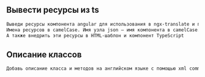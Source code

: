 ## Вывести ресурсы из ts

````md
Выведи ресурсы компонента angular для использования в ngx-translate и переведи ресурсы на английский и русский.
Имена ресурсов в camelCase. Имя узла json — имя компонента в camelCase.
А также внедрить эти ресурсы в HTML-шаблон и компонент TypeScript
````

## Описание классов
````md
Добавь описание класса и методов на английском языке c помощью xml comment (summary, remarks)
````


